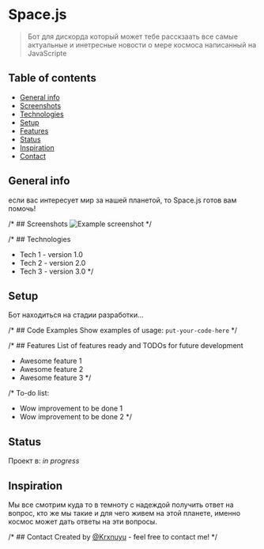 # Space.js
> Бот для дискорда который может тебе расскзаать все самые актуальные и инетресные новости о мере космоса написанный на JavaScripte

## Table of contents
* [General info](#general-info)
* [Screenshots](#screenshots)
* [Technologies](#technologies)
* [Setup](#setup)
* [Features](#features)
* [Status](#status)
* [Inspiration](#inspiration)
* [Contact](#contact)

## General info
если вас интересует мир за нашей планетой, то Space.js готов вам помочь!

/* ## Screenshots
![Example screenshot](./img/screenshot.png) */

/* ## Technologies
* Tech 1 - version 1.0
* Tech 2 - version 2.0
* Tech 3 - version 3.0 */

## Setup
Бот находиться на стадии разработки...

/* ## Code Examples
Show examples of usage:
`put-your-code-here` */

/* ## Features
List of features ready and TODOs for future development
* Awesome feature 1
* Awesome feature 2
* Awesome feature 3 */

/* To-do list:
* Wow improvement to be done 1
* Wow improvement to be done 2 */

## Status
Проект в: _in progress_

## Inspiration
Мы все смотрим куда то в темноту с надеждой получить ответ на вопрос, кто же мы такие и для чего живем на этой планете, именно космос может дать ответы на эти вопросы.

/* ## Contact
Created by [@Krxnuyu](https://www.flynerd.pl/) - feel free to contact me! */
